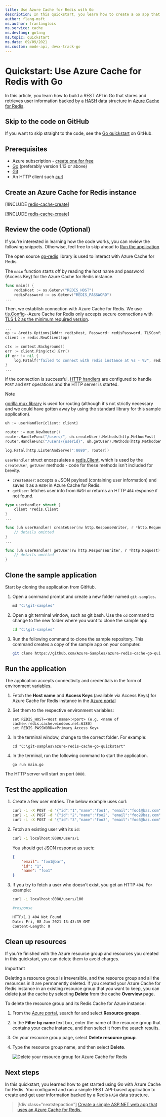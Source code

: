 ```yaml
---
title: Use Azure Cache for Redis with Go
description: In this quickstart, you learn how to create a Go app that uses Azure Cache for Redis.
author: flang-msft
ms.author: franlanglois
ms.service: cache
ms.devlang: golang
ms.topic: quickstart
ms.date: 09/09/2021
ms.custom: mode-api, devx-track-go
---
```


# Quickstart: Use Azure Cache for Redis with Go

In this article, you learn how to build a REST API in Go that stores and retrieves user information backed by a [HASH](https://redis.io/topics/data-types-intro#redis-hashes) data structure in [Azure Cache for Redis](./cache-overview.md).

## Skip to the code on GitHub

If you want to skip straight to the code, see the [Go quickstart](https://github.com/Azure-Samples/azure-redis-cache-go-quickstart/) on GitHub.

## Prerequisites

- Azure subscription - [create one for free](https://azure.microsoft.com/free/)
- [Go](https://go.dev/doc/install) (preferably version 1.13 or above)
- [Git](https://git-scm.com/downloads)
- An HTTP client such [curl](https://curl.se/)

## Create an Azure Cache for Redis instance

[!INCLUDE [redis-cache-create](includes/redis-cache-create.md)]

[!INCLUDE [redis-cache-create](includes/redis-cache-access-keys.md)]

## Review the code (Optional)

If you're interested in learning how the code works, you can review the following snippets. Otherwise, feel free to skip ahead to [Run the application](#run-the-application).

The open source [go-redis](https://github.com/go-redis/redis) library is used to interact with Azure Cache for Redis.

The `main` function starts off by reading the host name and password (Access Key) for the Azure Cache for Redis instance.

```go
func main() {
    redisHost := os.Getenv("REDIS_HOST")
    redisPassword := os.Getenv("REDIS_PASSWORD")
...
```

Then, we establish connection with Azure Cache for Redis. We use [tls.Config](https://go.dev/pkg/crypto/tls/#Config)--Azure Cache for Redis only accepts secure connections with [TLS 1.2 as the minimum required version](cache-remove-tls-10-11.md).

```go
...
op := &redis.Options{Addr: redisHost, Password: redisPassword, TLSConfig: &tls.Config{MinVersion: tls.VersionTLS12}}
client := redis.NewClient(op)

ctx := context.Background()
err := client.Ping(ctx).Err()
if err != nil {
    log.Fatalf("failed to connect with redis instance at %s - %v", redisHost, err)
}
...
```

If the connection is successful, [HTTP handlers](https://go.dev/pkg/net/http/#HandleFunc) are configured to handle `POST` and `GET` operations and the HTTP server is started.

> [!NOTE]
> [gorilla mux library](https://github.com/gorilla/mux) is used for routing (although it's not strictly necessary and we could have gotten away by using the standard library for this sample application).
>

```go
uh := userHandler{client: client}

router := mux.NewRouter()
router.HandleFunc("/users/", uh.createUser).Methods(http.MethodPost)
router.HandleFunc("/users/{userid}", uh.getUser).Methods(http.MethodGet)

log.Fatal(http.ListenAndServe(":8080", router))
```

`userHandler` struct encapsulates a [redis.Client](https://pkg.go.dev/github.com/go-redis/redis/v8#Client), which is used by the `createUser`, `getUser` methods - code for these methods isn't included for brevity.

- `createUser`: accepts a JSON payload (containing user information) and saves it as a `HASH` in Azure Cache for Redis.
- `getUser`: fetches user info from `HASH` or returns an HTTP `404` response if not found.

```go
type userHandler struct {
    client *redis.Client
}
...

func (uh userHandler) createUser(rw http.ResponseWriter, r *http.Request) {
    // details omitted
}
...

func (uh userHandler) getUser(rw http.ResponseWriter, r *http.Request) {
    // details omitted
}
```

## Clone the sample application

Start by cloning the application from GitHub.

1. Open a command prompt and create a new folder named `git-samples`.

    ```bash
    md "C:\git-samples"
    ```

1. Open a git terminal window, such as git bash. Use the `cd` command to change to the new folder where you want to clone the sample app.

    ```bash
    cd "C:\git-samples"
    ```

1. Run the following command to clone the sample repository. This command creates a copy of the sample app on your computer.

    ```bash
    git clone https://github.com/Azure-Samples/azure-redis-cache-go-quickstart.git
    ```

## Run the application

The application accepts connectivity and credentials in the form of environment variables.

1. Fetch the **Host name** and **Access Keys** (available via Access Keys) for Azure Cache for Redis instance in the [Azure portal](https://portal.azure.com/)

1. Set them to the respective environment variables:

    ```console
    set REDIS_HOST=<Host name>:<port> (e.g. <name of cache>.redis.cache.windows.net:6380)
    set REDIS_PASSWORD=<Primary Access Key>
    ```

1. In the terminal window, change to the correct folder. For example:

    ```console
    cd "C:\git-samples\azure-redis-cache-go-quickstart"
    ```

1. In the terminal, run the following command to start the application.

    ```console
    go run main.go
    ```

The HTTP server will start on port `8080`.

## Test the application

1. Create a few user entries. The below example uses curl:

    ```bash
    curl -i -X POST -d '{"id":"1","name":"foo1", "email":"foo1@baz.com"}' localhost:8080/users/
    curl -i -X POST -d '{"id":"2","name":"foo2", "email":"foo2@baz.com"}' localhost:8080/users/
    curl -i -X POST -d '{"id":"3","name":"foo3", "email":"foo3@baz.com"}' localhost:8080/users/
    ```

1. Fetch an existing user with its `id`:

    ```bash
    curl -i localhost:8080/users/1
    ```

    You should get JSON response as such:

    ```json
    {
        "email": "foo1@bar",
        "id": "1",
        "name": "foo1"
    }
    ```

1. If you try to fetch a user who doesn't exist, you get an HTTP `404`. For example:

    ```bash
    curl -i localhost:8080/users/100
    
    #response

    HTTP/1.1 404 Not Found
    Date: Fri, 08 Jan 2021 13:43:39 GMT
    Content-Length: 0
    ```

## Clean up resources

If you're finished with the Azure resource group and resources you created in this quickstart, you can delete them to avoid charges.

> [!IMPORTANT]
> Deleting a resource group is irreversible, and the resource group and all the resources in it are permanently deleted. If you created your Azure Cache for Redis instance in an existing resource group that you want to keep, you can delete just the cache by selecting **Delete** from the cache **Overview** page.

To delete the resource group and its Redis Cache for Azure instance:

1. From the [Azure portal](https://portal.azure.com), search for and select **Resource groups**.
1. In the **Filter by name** text box, enter the name of the resource group that contains your cache instance, and then select it from the search results.
1. On your resource group page, select **Delete resource group**.
1. Type the resource group name, and then select **Delete**.

   ![Delete your resource group for Azure Cache for Redis](./media/cache-python-get-started/delete-your-resource-group-for-azure-cache-for-redis.png)

## Next steps

In this quickstart, you learned how to get started using Go with Azure Cache for Redis. You configured and ran a simple REST API-based application to create and get user information backed by a Redis `HASH` data structure.

> [!div class="nextstepaction"]
> [Create a simple ASP.NET web app that uses an Azure Cache for Redis.](./cache-web-app-howto.md)
